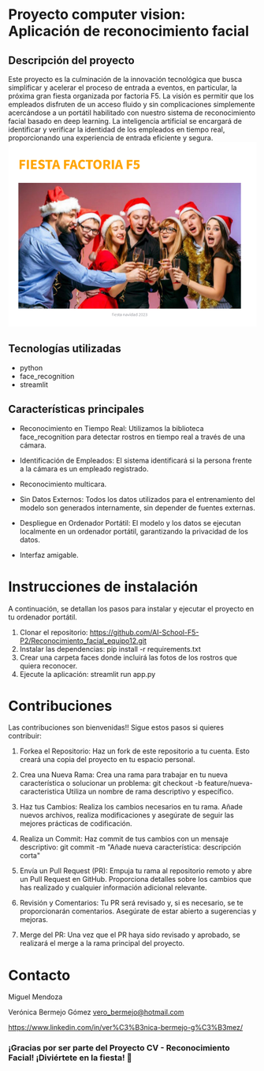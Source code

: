 # Proyecto computer vision: Aplicación de reconocimiento facial
## Descripción del proyecto
Este proyecto es la culminación de la innovación tecnológica que busca simplificar y acelerar el proceso de entrada a eventos, en particular, la próxima gran fiesta organizada por factoria F5. La visión es permitir que los empleados disfruten de un acceso fluido y sin complicaciones simplemente acercándose a un portátil habilitado con nuestro sistema de reconocimiento facial basado en deep learning. La inteligencia artificial se encargará de identificar y verificar la identidad de los empleados en tiempo real, proporcionando una experiencia de entrada eficiente y segura.![no se ve](fiesta.png)

## Tecnologías utilizadas
- python
- face_recognition
- streamlit
## Características principales
- Reconocimiento en Tiempo Real: Utilizamos la biblioteca face_recognition para detectar rostros en tiempo real a través de una cámara.
  
- Identificación de Empleados: El sistema identificará si la persona frente a la cámara es un empleado registrado.  
- Reconocimiento multicara.
- Sin Datos Externos: Todos los datos utilizados para el entrenamiento del modelo son generados internamente, sin depender de fuentes externas.  
- Despliegue en Ordenador Portátil: El modelo y los datos se ejecutan localmente en un ordenador portátil, garantizando la privacidad de los datos.  
- Interfaz amigable.
# Instrucciones de instalación
A continuación, se detallan los pasos para instalar y ejecutar el proyecto en tu ordenador portátil. 
1. Clonar el repositorio:
https://github.com/AI-School-F5-P2/Reconocimiento_facial_equipo12.git 
2. Instalar las dependencias:
pip install -r requirements.txt 
3. Crear una carpeta faces donde incluirá las fotos de los rostros que quiera reconocer.
4. Ejecute la aplicación:
streamlit run app.py
# Contribuciones
Las contribuciones son bienvenidas!!
Sigue estos pasos si quieres contribuir:
1. Forkea el Repositorio:
Haz un fork de este repositorio a tu cuenta. Esto creará una copia del proyecto en tu espacio personal.

2. Crea una Nueva Rama:
Crea una rama para trabajar en tu nueva característica o solucionar un problema:
git checkout -b feature/nueva-caracteristica
Utiliza un nombre de rama descriptivo y específico.

3. Haz tus Cambios:
Realiza los cambios necesarios en tu rama. Añade nuevos archivos, realiza modificaciones y asegúrate de seguir las mejores prácticas de codificación.

4. Realiza un Commit:
Haz commit de tus cambios con un mensaje descriptivo:
git commit -m "Añade nueva característica: descripción corta" 

5. Envía un Pull Request (PR):
Empuja tu rama al repositorio remoto y abre un Pull Request en GitHub. Proporciona detalles sobre los cambios que has realizado y cualquier información adicional relevante.

6. Revisión y Comentarios:
Tu PR será revisado y, si es necesario, se te proporcionarán comentarios. Asegúrate de estar abierto a sugerencias y mejoras.
7. Merge del PR:
Una vez que el PR haya sido revisado y aprobado, se realizará el merge a la rama principal del proyecto.
# Contacto
Miguel Mendoza

Verónica Bermejo Gómez   vero_bermejo@hotmail.com  

https://www.linkedin.com/in/ver%C3%B3nica-bermejo-g%C3%B3mez/




### ¡Gracias por ser parte del Proyecto CV - Reconocimiento Facial! ¡Diviértete en la fiesta! 🎉
